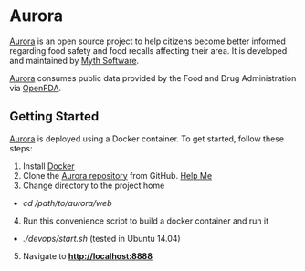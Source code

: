 # Aurora

[Aurora](#) is an open source project to help citizens become better informed regarding food safety and food recalls affecting their area.  It is developed and maintained by [Myth Software](http://www.mythsoftware.com).

[Aurora](#) consumes public data provided by the Food and Drug Administration via [OpenFDA](https://open.fda.gov). 

## Getting Started
[Aurora](#) is deployed using a Docker container.  To get started, follow these steps:

1. Install [Docker](https://www.docker.com/)
2. Clone the [Aurora repository](https://github.com/MythSoftware/aurora) from GitHub.  [Help Me](https://help.github.com/articles/fetching-a-remote/)
3. Change directory to the project home
  - *cd /path/to/aurora/web*
4. Run this convenience script to build a docker container and run it
  - *./devops/start.sh* (tested in Ubuntu 14.04)
5. Navigate to **[http://localhost:8888](http://localhost:8888)**
